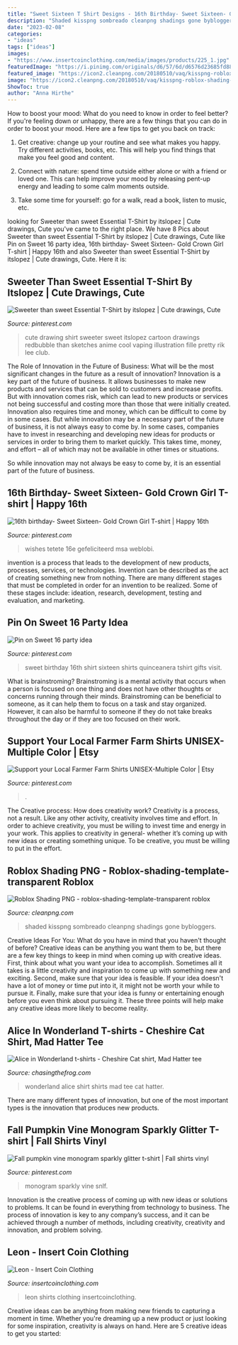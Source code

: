 ```yaml
---
title: "Sweet Sixteen T Shirt Designs - 16th Birthday- Sweet Sixteen- Gold Crown Girl T-shirt"
description: "Shaded kisspng sombreado cleanpng shadings gone bybloggers"
date: "2023-02-08"
categories:
- "ideas"
tags: ["ideas"]
images:
- "https://www.insertcoinclothing.com/media/images/products/225_1.jpg"
featuredImage: "https://i.pinimg.com/originals/d6/57/6d/d6576d23685fd884f7d2c89c43bafd58.jpg"
featured_image: "https://icon2.cleanpng.com/20180510/vaq/kisspng-roblox-shading-t-shirt-drawing-hoodie-5af4ce966ff215.2095401715259931104585.jpg"
image: "https://icon2.cleanpng.com/20180510/vaq/kisspng-roblox-shading-t-shirt-drawing-hoodie-5af4ce966ff215.2095401715259931104585.jpg"
ShowToc: true
author: "Anna Hirthe"
---
```



How to boost your mood: What do you need to know in order to feel better?
If you're feeling down or unhappy, there are a few things that you can do in order to boost your mood. Here are a few tips to get you back on track: 
1. Get creative: change up your routine and see what makes you happy. Try different activities, books, etc. This will help you find things that make you feel good and content. 

2. Connect with nature: spend time outside either alone or with a friend or loved one. This can help improve your mood by releasing pent-up energy and leading to some calm moments outside. 

3. Take some time for yourself: go for a walk, read a book, listen to music, etc.

	

		
looking for Sweeter than sweet Essential T-Shirt by itslopez | Cute drawings, Cute you've came to the right place. We have 8 Pics about Sweeter than sweet Essential T-Shirt by itslopez | Cute drawings, Cute like Pin on Sweet 16 party idea, 16th birthday- Sweet Sixteen- Gold Crown Girl T-shirt | Happy 16th and also Sweeter than sweet Essential T-Shirt by itslopez | Cute drawings, Cute. Here it is:
		
    
## Sweeter Than Sweet Essential T-Shirt By Itslopez | Cute Drawings, Cute

<img loading=lazy src="https://i.pinimg.com/736x/3a/dd/6c/3add6c417a8b5865f191b2e940e2cfa3.jpg" onerror="this.onerror=null;this.src='https://tse2.mm.bing.net/th?id=OIP.CSeZMoR9Jupcr1X4cX7nlAHaJ3&amp;pid=15.1';" alt="Sweeter than sweet Essential T-Shirt by itslopez | Cute drawings, Cute">

_Source: pinterest.com_

>cute drawing shirt sweeter sweet itslopez cartoon drawings redbubble than sketches anime cool vaping illustration fille pretty rik lee club. 

	

The Role of Innovation in the Future of Business: What will be the most significant changes in the future as a result of innovation?
Innovation is a key part of the future of business. It allows businesses to make new products and services that can be sold to customers and increase profits. But with innovation comes risk, which can lead to new products or services not being successful and costing more than those that were initially created. Innovation also requires time and money, which can be difficult to come by in some cases.
But while innovation may be a necessary part of the future of business, it is not always easy to come by. In some cases, companies have to invest in researching and developing new ideas for products or services in order to bring them to market quickly. This takes time, money, and effort – all of which may not be available in other times or situations.

So while innovation may not always be easy to come by, it is an essential part of the future of business.

    
## 16th Birthday- Sweet Sixteen- Gold Crown Girl T-shirt | Happy 16th

<img loading=lazy src="https://i.pinimg.com/736x/df/b9/86/dfb986f7b393d4113e32a438b8cc937f.jpg" onerror="this.onerror=null;this.src='https://tse4.mm.bing.net/th?id=OIP.HBgCMjgPQZQ-IgYbMyuSLwHaI5&amp;pid=15.1';" alt="16th birthday- Sweet Sixteen- Gold Crown Girl T-shirt | Happy 16th">

_Source: pinterest.com_

>wishes tetete 16e gefeliciteerd msa weblobi. 

	

invention is a process that leads to the development of new products, processes, services, or technologies. Invention can be described as the act of creating something new from nothing. There are many different stages that must be completed in order for an invention to be realized. Some of these stages include: ideation, research, development, testing and evaluation, and marketing.

    
## Pin On Sweet 16 Party Idea

<img loading=lazy src="https://i.pinimg.com/736x/6d/9d/54/6d9d54855ea70f08a556959238aa197c.jpg" onerror="this.onerror=null;this.src='https://tse1.mm.bing.net/th?id=OIP.MNEhbSU1saq686ifLpFoIAHaJ4&amp;pid=15.1';" alt="Pin on Sweet 16 party idea">

_Source: pinterest.com_

>sweet birthday 16th shirt sixteen shirts quinceanera tshirt gifts visit. 

	

What is brainstroming?
Brainstroming is a mental activity that occurs when a person is focused on one thing and does not have other thoughts or concerns running through their minds. Brainstroming can be beneficial to someone, as it can help them to focus on a task and stay organized. However, it can also be harmful to someone if they do not take breaks throughout the day or if they are too focused on their work.

    
## Support Your Local Farmer Farm Shirts UNISEX-Multiple Color | Etsy

<img loading=lazy src="https://i.pinimg.com/736x/12/e5/82/12e5824e148bcb3d40d3e04292a39580.jpg" onerror="this.onerror=null;this.src='https://tse3.mm.bing.net/th?id=OIP.-IZ54y84CoGAqoId5jyhFAHaHa&amp;pid=15.1';" alt="Support your Local Farmer Farm Shirts UNISEX-Multiple Color | Etsy">

_Source: pinterest.com_

>. 

	

The Creative process: How does creativity work?
Creativity is a process, not a result. Like any other activity, creativity involves time and effort. In order to achieve creativity, you must be willing to invest time and energy in your work. This applies to creativity in general- whether it’s coming up with new ideas or creating something unique. To be creative, you must be willing to put in the effort.

    
## Roblox Shading PNG - Roblox-shading-template-transparent Roblox

<img loading=lazy src="https://icon2.cleanpng.com/20180510/vaq/kisspng-roblox-shading-t-shirt-drawing-hoodie-5af4ce966ff215.2095401715259931104585.jpg" onerror="this.onerror=null;this.src='https://tse4.mm.bing.net/th?id=OIP.CjuyftjB61vp83_zgr-qdAAAAA&amp;pid=15.1';" alt="Roblox Shading PNG - roblox-shading-template-transparent roblox">

_Source: cleanpng.com_

>shaded kisspng sombreado cleanpng shadings gone bybloggers. 

	

Creative Ideas For You: What do you have in mind that you haven't thought of before?
Creative ideas can be anything you want them to be, but there are a few key things to keep in mind when coming up with creative ideas. First, think about what you want your idea to accomplish. Sometimes all it takes is a little creativity and inspiration to come up with something new and exciting. Second, make sure that your idea is feasible. If your idea doesn't have a lot of money or time put into it, it might not be worth your while to pursue it. Finally, make sure that your idea is funny or entertaining enough before you even think about pursuing it. These three points will help make any creative ideas more likely to become reality.

    
## Alice In Wonderland T-shirts - Cheshire Cat Shirt, Mad Hatter Tee

<img loading=lazy src="http://www.chasingthefrog.com/t-shirts/wonderland/brtnct-bg.jpg" onerror="this.onerror=null;this.src='https://tse2.mm.bing.net/th?id=OIP.PsG-7mgW5kgQuNL18k4TaAAAAA&amp;pid=15.1';" alt="Alice in Wonderland t-shirts - Cheshire Cat shirt, Mad Hatter tee">

_Source: chasingthefrog.com_

>wonderland alice shirt shirts mad tee cat hatter. 

	

There are many different types of innovation, but one of the most important types is the innovation that produces new products.

    
## Fall Pumpkin Vine Monogram Sparkly Glitter T-shirt | Fall Shirts Vinyl

<img loading=lazy src="https://i.pinimg.com/originals/d6/57/6d/d6576d23685fd884f7d2c89c43bafd58.jpg" onerror="this.onerror=null;this.src='https://tse1.mm.bing.net/th?id=OIP.4GIVZFeRnAEoOwl5sGirEQHaHa&amp;pid=15.1';" alt="Fall pumpkin vine monogram sparkly glitter t-shirt | Fall shirts vinyl">

_Source: pinterest.com_

>monogram sparkly vine snlf. 

	

Innovation is the creative process of coming up with new ideas or solutions to problems. It can be found in everything from technology to business. The process of innovation is key to any company’s success, and it can be achieved through a number of methods, including creativity, creativity and innovation, and problem solving.

    
## Leon - Insert Coin Clothing

<img loading=lazy src="https://www.insertcoinclothing.com/media/images/products/225_1.jpg" onerror="this.onerror=null;this.src='https://tse3.mm.bing.net/th?id=OIP.myI11sMDfq5TYuiaQqUf2AHaKQ&amp;pid=15.1';" alt="Leon - Insert Coin Clothing">

_Source: insertcoinclothing.com_

>leon shirts clothing insertcoinclothing. 

	

Creative ideas can be anything from making new friends to capturing a moment in time. Whether you're dreaming up a new product or just looking for some inspiration, creativity is always on hand. Here are 5 creative ideas to get you started: 

